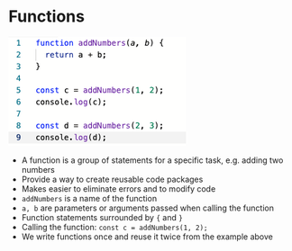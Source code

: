 # Functions

![](../.gitbook/assets/screen-shot-2020-04-09-at-9.14.26-am.png)

* A function is a group of statements for a specific task, e.g. adding two numbers
* Provide a way to create reusable code packages
* Makes easier to eliminate errors and to modify  code
* `addNumbers` is a name of the function
* `a, b` are parameters or arguments passed when calling the function
* Function statements surrounded by `{` and `}` 
* Calling the function: `const c = addNumbers(1, 2);`
* We write functions once and reuse it twice from the example above



